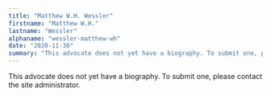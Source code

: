 ```yaml
---
title: "Matthew W.H. Wessler"
firstname: "Matthew W.H."
lastname: "Wessler"
alphaname: "wessler-matthew-wh"
date: "2020-11-30"
summary: "This advocate does not yet have a biography. To submit one, please contact the site administrator."
---
```

This advocate does not yet have a biography. To submit one, please contact the site administrator.

